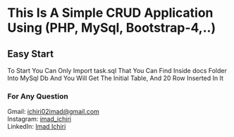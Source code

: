 # This Is A Simple CRUD Application Using (PHP, MySql, Bootstrap-4,..)

## Easy Start

To Start You Can Only Import task.sql That You Can Find Inside docs Folder Into MySql Db
And You Will Get The Initial Table, And 20 Row Inserted In It

### For Any Question

Gmail: ichiri02imad@gmail.com <br />
Instagram: <a href='https://www.instagram.com/imad_ichiri/'>imad_ichiri</a> <br />
LinkedIn: <a href='https://www.linkedin.com/in/imad-ichiri-577a91203' target='_blank'>Imad Ichiri</a> <br />
